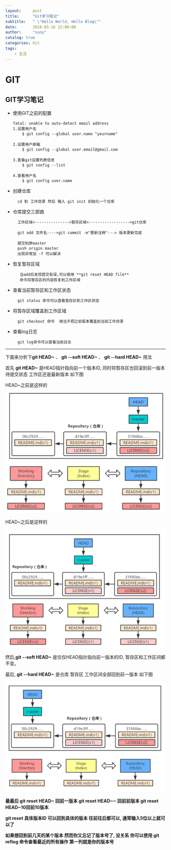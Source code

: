 ```yaml
---
layout:     post
title:      "Git学习笔记"
subtitle:   " \"Hello World, Hello Blog\""
date:       2018-03-16 12:00:00
author:     "suny"
catalog: true
categories: Git
tags:
    - 生活
---
```





# GIT


## GIT学习笔记


-	使用GIT之前的配置
		
		fatal: unable to auto-detect email address
		1.设置用户名
			$ git config --global user.name "yourname" 

		2.设置用户邮箱
			$ git config --global user.email@gmail.com 
  
		3.查看git设置列表信息
			$ git config --list  

		4.查看用户名
			$ git config user.name
			
- 创建仓库

		cd 到 工作目录 然后 输入 git init 初始化一个仓库

- 仓库提交三部曲
	
		工作区域<--------------->暂存区域<------------------>git仓库
		
		git add 文件名---->git commit -m"更新注释"---> 版本更新完成
		
		提交到原master 
		push origin master
		出现异常加 -f 可以解决 

		
- 恢复暂存区域
	
		 当add后发现提交有误,可以使用 **git reset HEAD file** 
		 命令将暂存区的内容恢复到工作区域 

- 查看当前暂存区和工作区状态
	 
		git status 命令可以查看暂存区和工作区状态

- 将暂存区域覆盖到工作区域

		git checkout 命令  相当于把之前版本覆盖到当前工作目录

- 查看log日志
		
		git log命令可以查看当前日志

------

下面来分析下**git HEAD~**  、 **git --soft HEAD~** 、 **git --hard HEAD~** 用法

首先 **git HEAD~** 是HEAD指针指向前一个版本ID, 同时将暂存区也回滚到前一版本待提交状态
工作区还是最新版本   如下图

HEAD~之前是这样的

<img src="/img/git_img/git01.png"/>

<img src="/img/git_img/git02.png"/>


HEAD~之后是这样的

<img src="/img/git_img/git03.png"/>

<img src="/img/git_img/git04.png"/>

然后,**git --soft HEAD~** 是仅仅HEAD指针指向前一版本的ID, 暂存区和工作区间都不变。


最后, **git --hard HEAD~** 是仓库 暂存区 工作区间全部回到前一版本 如下图

<img src="/img/git_img/git05.png"/>

<img src="/img/git_img/git06.png"/>

**最最后 git reset HEAD~ 回前一版本  git reset HEAD~~ 回前前版本 git reset HEAD~10回前10版本**

**git reset 具体版本ID 可以回到具体的版本 往前往后都可以, 通常输入5位以上就可以了**

**如果想回到前几天的某个版本 然而你又忘记了版本号了, 没关系  你可以使用 git reflog 命令查看最近的所有操作  第一列就是你的版本号**



